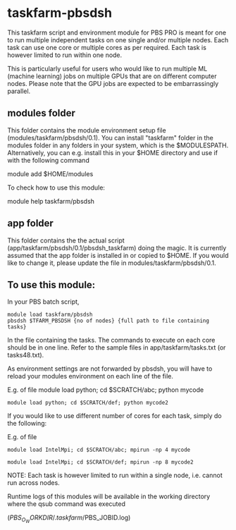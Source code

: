 # taskfarm-pbsdsh

This taskfarm script and environment module for PBS PRO is meant for one to run multiple independent tasks on one single and/or multiple nodes. Each task can use one core or multiple cores as per required. Each task is however limited to run within one node. 

This is particularly useful for users who would like to run multiple ML (machine learning) jobs on multiple GPUs that are on different computer nodes. Please note that the GPU jobs are expected to be embarrassingly parallel. 

## modules folder

This folder contains the module environment setup file (modules/taskfarm/pbsdsh/0.1). You can install "taskfarm" folder in the modules folder in any folders in your system, which is the $MODULESPATH.
Alternatively, you can e.g. install this in your $HOME directory and use if with the following command

module add $HOME/modules

To check how to use this module:

module help taskfarm/pbsdsh

## app folder

This folder contains the the actual script (app/taskfarm/pbsdsh/0.1/pbsdsh_taskfarm) doing the magic. It is currently assumed that the app folder is installed in or copied to $HOME. If you would like to change it, please update the file in modules/taskfarm/pbsdsh/0.1.

## To use this module:

In your PBS batch script, 

	module load taskfarm/pbsdsh
	pbsdsh $TFARM_PBSDSH {no of nodes} {full path to file containing tasks}

In the file containing the tasks. The commands to execute on each core should be in one line. Refer to the sample files in app/taskfarm/tasks.txt (or tasks48.txt).

As environment settings are not forwarded by pbsdsh, you will have to reload your modules environment on each line of the file.

E.g. of file
	module load python; cd $SCRATCH/abc; python mycode
	
	module load python; cd $SCRATCH/def; python mycode2
	

If you would like to use different number of cores for each task, simply do the following:

E.g. of file

	module load IntelMpi; cd $SCRATCH/abc; mpirun -np 4 mycode
	
	module load IntelMpi; cd $SCRATCH/def; mpirun -np 8 mycode2
	
NOTE: Each task is however limited to run within a single node, i.e. cannot run across nodes.

Runtime logs of this modules will be available in the working directory where the qsub command was executed 

($PBS_O_WORKDIR/.taskfarm/$PBS_JOBID.log)
